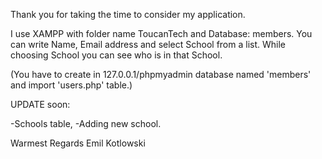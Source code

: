 Thank you for taking the time to consider my application.

I use XAMPP with folder name ToucanTech and Database: members.
You can write Name, Email address and select School from a list.
While choosing School you can see who is in that School.


(You have to create in 127.0.0.1/phpmyadmin database named 'members' and import 'users.php' table.)


UPDATE soon:

-Schools table,
-Adding new school.


Warmest Regards 
Emil Kotlowski
